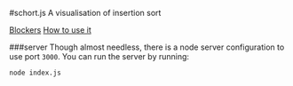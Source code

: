 #schort.js
A visualisation of insertion sort

[Blockers](documentation/challenges.md)
[How to use it](documentation/use.md)

###server
Though almost needless, there is a node server configuration to use port `3000`. You can run the server by running:
```
node index.js
```
